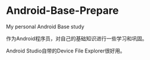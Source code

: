 # Android-Base-Prepare
My personal Android Base study

作为Android程序员，对自己的基础知识进行一些学习和巩固。

Android Studio自带的Device File Explorer很好用。
